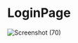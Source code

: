 # LoginPage
![Screenshot (70)](https://github.com/user-attachments/assets/b3d6ac83-d246-486e-8f54-c681e6404be8)

